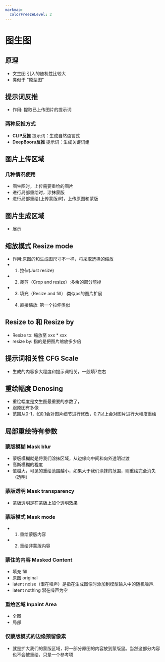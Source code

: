 ```yaml
---
markmap:
  colorFreezeLevel: 2
---
```



# 图生图

## 原理

- 文生图 引入的随机性比较大
- 类似于 "原型图"

## 提示词反推

- 作用: 提取已上传图片的提示词

### 两种反推方式

- **CLIP反推** 提示词：生成自然语言式
- **DeepBooru反推** 提示词：生成关键词组

## 图片上传区域

### 几种情况使用

- 图生图时，上传需要重绘的图片
- 进行局部重绘时，涂抹蒙版
- 进行局部重绘(上传蒙版)时，上传原图和蒙版

## 图片生成区域

- 展示


## 缩放模式 Resize mode

- 作用:原图的和生成图尺寸不一样，将采取选择的缩放
- 1. 拉伸(Just resize)
- 2. 裁剪（Crop and resize）:多余的部分剪掉
- 3. 填充（Resize and fill）:类似ps的图片扩展
- 4. 直接缩放: 第一个拉伸类似

## Resize to 和 Resize by

-  Resize to: 缩放至 xxx * xxx
-  resize by: 指的是把图片缩放多少倍


## 提示词相关性 CFG Scale

- 生成的内容多大程度和提示词相关，一般填7左右


## 重绘幅度 Denosing

- 重绘幅度是文生图最重要的参数了，
- 跟原图有多像
- 范围从0-1，如0.1会对图片细节进行修改，0.7以上会对图片进行大幅度重绘


## 局部重绘特有参数


### 蒙版模糊 Mask blur

- 蒙版模糊就是将我们涂抹区域，从边缘向中间和向外透明过渡
- 高斯模糊的程度
- 值越大，可见的重绘范围越小，如果大于我们涂抹的范围，则重绘完全消失（透明）

### 蒙版透明 Mask transparency

- 蒙版透明是在蒙版上加个透明效果

### 蒙版模式 Mask mode

- 1. 重绘蒙版内容
- 2. 重绘非蒙版内容

### 蒙住的内容 Masked Content

- 填充 fill
- 原图 original
- latent noise（潜在噪声）是指在生成图像时添加到模型输入中的随机噪声.
- latent nothing 潜在噪声为空

### 重绘区域 Inpaint Area

- 全图
- 局部 

### 仅蒙版模式的边缘预留像素

- 就是扩大我们的蒙版区域，将一部分原图的内容放到蒙版里。当然这部分内容也不会被重绘，只是一个参考项



